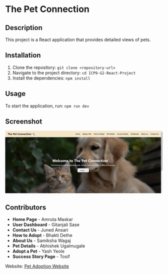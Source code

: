 # The Pet Connection

## Description
This project is a React application that provides detailed views of pets.

## Installation
1. Clone the repository: `git clone <repository-url>`
2. Navigate to the project directory: `cd ICP9-G2-React-Project`
3. Install the dependencies: `npm install`

## Usage
To start the application, run: `npm run dev`

## Screenshot

![Home Screenshot](src/assets/ScreenShots/home.png)


## Contributors
- **Home Page** - Amruta Maskar
- **User Dashboard** - Gitanjali Sase
- **Contact Us** - Juned Ansari
- **How to Adopt** - Bhakti Dethe
- **About Us** - Samiksha Wagaj
- **Pet Details** - Abhishek Ugalmugale
- **Adopt a Pet** - Yash Yeole
- **Success Story Page** - Tosif

Website: [Pet Adoption Website](https://thepetadoptionwebsiteicp9.netlify.app/)
